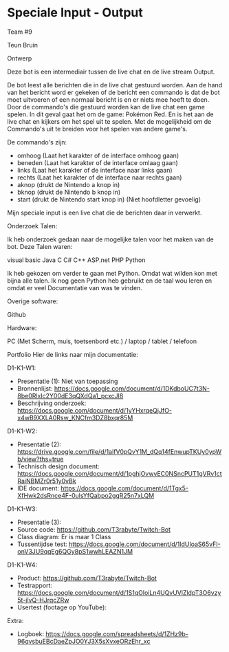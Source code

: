 # Speciale Input - Output
Team #9

Teun Bruin

Ontwerp

Deze bot is een intermediair tussen de live chat en de live stream Output.

De bot leest alle berichten die in de live chat gestuurd worden. Aan de hand van het bericht word er gekeken of de bericht een commando is dat de bot moet uitvoeren of een normaal bericht is en er niets mee hoeft te doen. Door de commando's die gestuurd worden kan de live chat een game spelen. In dit geval gaat het om de game: Pokémon Red. En is het aan de live chat en kijkers om het spel uit te spelen. Met de mogelijkheid om de Commando's uit te breiden voor het spelen van andere game's.

De commando's zijn:
- omhoog (Laat het karakter of de interface omhoog gaan)
- beneden (Laat het karakter of de interface omlaag gaan)
- links (Laat het karakter of de interface naar links gaan)
- rechts (Laat het karakter of de interface naar rechts gaan)
- aknop (drukt de Nintendo a knop in)
- bknop (drukt de Nintendo b knop in)
- start (drukt de Nintendo start knop in)
(Niet hoofdletter gevoelig)

Mijn speciale input is een live chat die de berichten daar in verwerkt.

Onderzoek
Talen:

Ik heb onderzoek gedaan naar de mogelijke talen voor het maken van de bot. Deze Talen waren:

visual basic
Java
C
C#
C++
ASP.net
PHP
Python

Ik heb gekozen om verder te gaan met Python. Omdat wat wilden kon met bijna alle talen. Ik nog geen Python heb gebruikt en de taal wou leren en omdat er veel Documentatie van was te vinden.

Overige software:

Github

Hardware:

PC (Met Scherm, muis, toetsenbord etc.) / laptop / tablet / telefoon

Portfolio
Hier de links naar mijn documentatie:

D1-K1-W1:

- Presentatie (1): Niet van toepassing
- Bronnenlijst: https://docs.google.com/document/d/1DKdboUC7t3N-8be0RlxIc2Y00dE3qQXdQa1_pcxcJl8
- Beschrijving onderzoek: https://docs.google.com/document/d/1yYHxrqeQjJfO-x4wB9XXLA0Rsw_KNCfm3DZ8bxqr85M

D1-K1-W2:

- Presentatie (2): https://drive.google.com/file/d/1aifV0pQvY1M_dQq14fEnwupTKUy0ypWb/view?ths=true
- Technisch design document: https://docs.google.com/document/d/1pghjOvwvEC0NSncPUT1gVRv1ctRaiNBMZr0r51y0vBk
- IDE document: https://docs.google.com/document/d/1Tgx5-XfHwk2dsRnce4F-0ulsYfQabpo2ggR25n7xLQM

D1-K1-W3:

- Presentatie (3):
- Source code: https://github.com/T3rabyte/Twitch-Bot
- Class diagram: Er is maar 1 Class
- Tussentijdse test: https://docs.google.com/document/d/1ldUIoaS65vFI-onV3JU9qqEg6QGy8pS1wwhLEAZN1JM

D1-K1-W4:

- Product: https://github.com/T3rabyte/Twitch-Bot
- Testrapport: https://docs.google.com/document/d/1S1qOloiLn4UQvUVlZldpT3O6vzy5t-jlvQ-HJrqcZRw
- Usertest (footage op YouTube):

Extra:

- Logboek: https://docs.google.com/spreadsheets/d/1ZHz9b-96qvsbuEBcDaeZpJO0YJ3X5sXvxeORzEhr_xc
